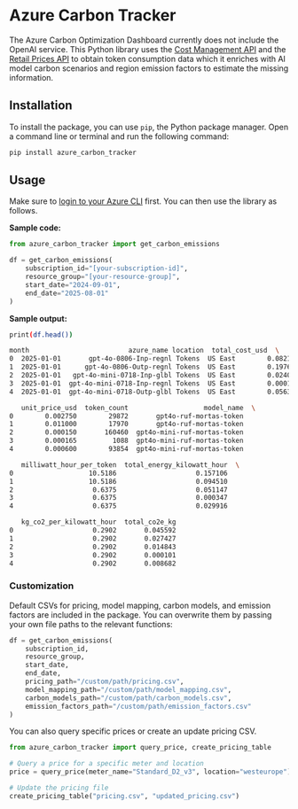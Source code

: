 # Azure Carbon Tracker
The Azure Carbon Optimization Dashboard currently does not include the OpenAI service. This Python library uses the [Cost Management API](https://learn.microsoft.com/en-us/rest/api/cost-management/) and the [Retail Prices API](https://learn.microsoft.com/en-us/rest/api/cost-management/retail-prices/azure-retail-prices) to obtain token consumption data which it enriches with AI model carbon scenarios and region emission factors to estimate the missing information.

## Installation

To install the package, you can use `pip`, the Python package manager. Open a command line or terminal and run the following command:

```bash
pip install azure_carbon_tracker
```

## Usage

Make sure to [login to your Azure CLI](https://learn.microsoft.com/en-us/cli/azure/authenticate-azure-cli?view=azure-cli-latest) first. You can then use the library as follows.

__Sample code:__
```python
from azure_carbon_tracker import get_carbon_emissions

df = get_carbon_emissions(
    subscription_id="[your-subscription-id]",
    resource_group="[your-resource-group]",
    start_date="2024-09-01",
    end_date="2025-08-01"
)
```



__Sample output:__
```bash
print(df.head())

month                         azure_name location  total_cost_usd  \
0  2025-01-01       gpt-4o-0806-Inp-regnl Tokens  US East        0.08215   
1  2025-01-01      gpt-4o-0806-Outp-regnl Tokens  US East        0.197672   
2  2025-01-01   gpt-4o-mini-0718-Inp-glbl Tokens  US East        0.024068 
3  2025-01-01  gpt-4o-mini-0718-Inp-regnl Tokens  US East        0.00018   
4  2025-01-01  gpt-4o-mini-0718-Outp-glbl Tokens  US East        0.056312   

   unit_price_usd  token_count                   model_name  \
0        0.002750        29872       gpt4o-ruf-mortas-token   
1        0.011000        17970       gpt4o-ruf-mortas-token   
2        0.000150       160460  gpt4o-mini-ruf-mortas-token   
3        0.000165         1088  gpt4o-mini-ruf-mortas-token   
4        0.000600        93854  gpt4o-mini-ruf-mortas-token   

   milliwatt_hour_per_token  total_energy_kilowatt_hour  \
0                   10.5186                    0.157106   
1                   10.5186                    0.094510   
2                    0.6375                    0.051147   
3                    0.6375                    0.000347   
4                    0.6375                    0.029916   

   kg_co2_per_kilowatt_hour  total_co2e_kg  
0                    0.2902       0.045592  
1                    0.2902       0.027427  
2                    0.2902       0.014843  
3                    0.2902       0.000101  
4                    0.2902       0.008682  
```

### Customization

Default CSVs for pricing, model mapping, carbon models, and emission factors are included in the package. You can overwrite them by passing your own file paths to the relevant functions:

```python
df = get_carbon_emissions(
    subscription_id,
    resource_group,
    start_date,
    end_date,
    pricing_path="/custom/path/pricing.csv",
    model_mapping_path="/custom/path/model_mapping.csv",
    carbon_models_path="/custom/path/carbon_models.csv",
    emission_factors_path="/custom/path/emission_factors.csv"
)
```

You can also query specific prices or create an update pricing CSV. 

```python
from azure_carbon_tracker import query_price, create_pricing_table

# Query a price for a specific meter and location
price = query_price(meter_name="Standard_D2_v3", location="westeurope")

# Update the pricing file
create_pricing_table("pricing.csv", "updated_pricing.csv")
```

